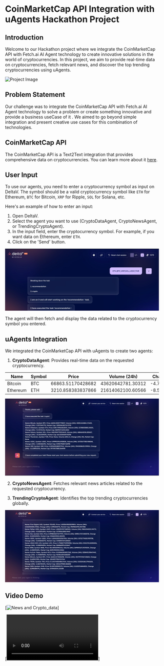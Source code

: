 # CoinMarketCap API Integration with uAgents Hackathon Project

## Introduction

Welcome to our Hackathon project where we integrate the CoinMarketCap API with Fetch.ai AI Agent technology to create innovative solutions in the world of cryptocurrencies. In this project, we aim to provide real-time data on cryptocurrencies, fetch relevant news, and discover the top trending cryptocurrencies using uAgents.

![Project Image](insert_image_link_here)

## Problem Statement

Our challenge was to integrate the CoinMarketCap API with Fetch.ai AI Agent technology to solve a problem or create something innovative and provide a business useCase of it . We aimed to go beyond simple integration and present creative use cases for this combination of technologies.

## CoinMarketCap API

The CoinMarketCap API is a Text2Text integration that provides comprehensive data on cryptocurrencies. You can learn more about it [here](https://rapidapi.com/zakutynsky/api/CoinMarketCap/).

## User Input

To use our agents, you need to enter a cryptocurrency symbol as input on DeltaV. The symbol should be a valid cryptocurrency symbol like `ETH` for Ethereum, `BTC` for Bitcoin, `XRP` for Ripple, `SOL` for Solana, etc.

Here's an example of how to enter an input:

1. Open DeltaV.
2. Select the agent you want to use (CryptoDataAgent, CryptoNewsAgent, or TrendingCryptoAgent).
3. In the input field, enter the cryptocurrency symbol. For example, if you want data on Ethereum, enter `ETH`.
4. Click on the 'Send' button.

![Input](./src/images/input.jpg)



The agent will then fetch and display the data related to the cryptocurrency symbol you entered.

## uAgents Integration

We integrated the CoinMarketCap API with uAgents to create two agents:

1. **CryptoDataAgent**: Provides real-time data on the requested cryptocurrency.

| Name     | Symbol | Price            | Volume (24h)       | Change (24h) | Market Cap           |
|----------|--------|------------------|---------------------|--------------|----------------------|
| Bitcoin  | BTC    | 66863.51170428682| 43620642781.30312   | -4.76221334% | 1315925261517.3535   |
| Ethereum | ETH    | 3210.858383837866| 21614062100.60566   | -8.52252725% | 385530857439.1761    |

![Crypto_data_Output](./src/images/crypto_data.jpg)

2. **CryptoNewsAgent**: Fetches relevant news articles related to the requested cryptocurrency.


3. **TrendingCryptoAgent**: Identifies the top trending cryptocurrencies globally.

![Crypto_News_Output](./src/images/news.jpg)


## Video Demo

[![News and Crypto_data](https://youtu.be/1mNh9GcWcNA?si=ADt6ZkWLls70fZsl)]


[![Crypto_data and Recommendation](./src/videos/WhatsApp%20Video%202024-04-13%20at%2007.51.04_9fc3e341.mp4)]

